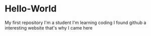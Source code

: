 # Hello-World
My first repository
I'm a student 
I'm learning coding
I found github a interesting website
that's why I came here
